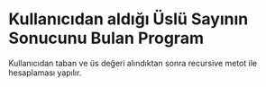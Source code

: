 #  Kullanıcıdan aldığı Üslü Sayının Sonucunu Bulan Program 

Kullanıcıdan taban ve üs değeri alındıktan sonra recursive metot ile hesaplaması yapılır.


